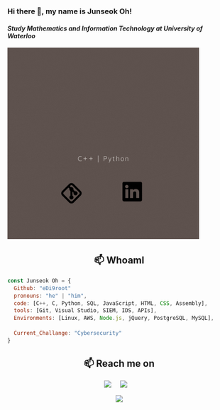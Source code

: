 ### Hi there 👋, my name is **Junseok Oh!**
#### *Study Mathematics and Information Technology at University of Waterloo*
![I am 4th year student in Waterloo](https://github.com/eDi9root/eDi9root/blob/main/header.gif)


<h2  align="center">📫 WhoamI </h2>

```javascript
const Junseok Oh = {
  Github: "eDi9root"
  pronouns: "he" | "him",
  code: [C++, C, Python, SQL, JavaScript, HTML, CSS, Assembly],
  tools: [Git, Visual Studio, SIEM, IDS, APIs],
  Environments: [Linux, AWS, Node.js, jQuery, PostgreSQL, MySQL],

  Current_Challange: "Cybersecurity"
}
```

<h2  align="center">📫 Reach me on</h2>
<p align="center">
  <a target="_blank"href="https://www.linkedin.com/in/junseok-oh//"><img src="https://ziadoua.github.io/m3-Markdown-Badges/badges/LinkedIn/linkedin1.svg" /></a>&nbsp;&nbsp;&nbsp;&nbsp;
  <a href="mailto:ojs3771o@gmail.com?subject=Hello,%20From%20Github"><img src="https://ziadoua.github.io/m3-Markdown-Badges/badges/Gmail/gmail1.svg" /></a>&nbsp;&nbsp;&nbsp;&nbsp;
</p>

<p align="center">
  <a href="https://edi9root.vercel.app/"><img src=https://ziadoua.github.io/m3-Markdown-Badges/badges/MyPortfolio/myportfolio2.svg></a>
</p>
